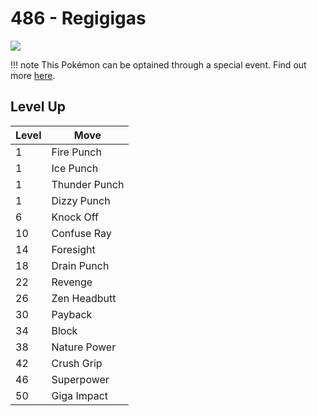 # 486 - Regigigas
![][486]

!!! note
    This Pokémon can be optained through a special event. Find out more [here](../../special_events/#regigigas).

## Level Up

Level | Move
---   | ---
  1   | Fire Punch
  1   | Ice Punch
  1   | Thunder Punch
  1   | Dizzy Punch
  6   | Knock Off
 10   | Confuse Ray
 14   | Foresight
 18   | Drain Punch
 22   | Revenge
 26   | Zen Headbutt
 30   | Payback
 34   | Block
 38   | Nature Power
 42   | Crush Grip
 46   | Superpower
 50   | Giga Impact



[486]: ../img/pokemon/486.png

